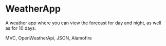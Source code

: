 # WeatherApp

A weather app where you can view the forecast for day and night, as well as for 10 days.

MVC,
OpenWeatherApi,
JSON,
Alamofire
